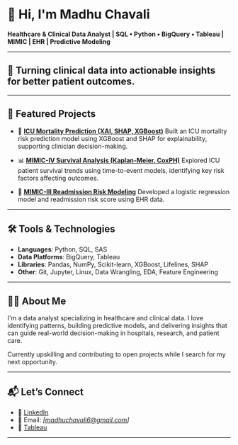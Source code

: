 # 👋 Hi, I'm Madhu Chavali

**Healthcare & Clinical Data Analyst | SQL • Python • BigQuery • Tableau | MIMIC | EHR | Predictive Modeling**

---

## 🧠 Turning clinical data into actionable insights for better patient outcomes.

---

## 🔬 Featured Projects

* 🎯 **[ICU Mortality Prediction (XAI, SHAP, XGBoost)](https://github.com/madhulathachavali/mimic_iii_explainable-ai)**
  Built an ICU mortality risk prediction model using XGBoost and SHAP for explainability, supporting clinician decision-making.

* 📊 **[MIMIC-IV Survival Analysis (Kaplan-Meier, CoxPH)](https://github.com/madhulathachavali/MIMIC_IV_Survival-Analysis)**
  Explored ICU patient survival trends using time-to-event models, identifying key risk factors affecting outcomes.

* 🔁 **[MIMIC-III Readmission Risk Modeling](https://github.com/madhulathachavali/MIMIC-III-Re-admission-risk)**
  Developed a logistic regression model and readmission risk score using EHR data.

---

## 🛠️ Tools & Technologies

* **Languages**: Python, SQL, SAS
* **Data Platforms**: BigQuery, Tableau
* **Libraries**: Pandas, NumPy, Scikit-learn, XGBoost, Lifelines, SHAP
* **Other**: Git, Jupyter, Linux, Data Wrangling, EDA, Feature Engineering

---

## 👩‍⚕️ About Me

I'm a data analyst specializing in healthcare and clinical data. I love identifying patterns, building predictive models, and delivering insights that can guide real-world decision-making in hospitals, research, and patient care.

Currently upskilling and contributing to open projects while I search for my next opportunity.

---

## 📬 Let’s Connect

* 🔗 [LinkedIn](https://www.linkedin.com/in/madhu-chavali/)
* 📧 Email: *\[madhuchavali6@gmail.com]*
* 📁 [Tableau](https://public.tableau.com/app/profile/madhu.chavali2213)

---

